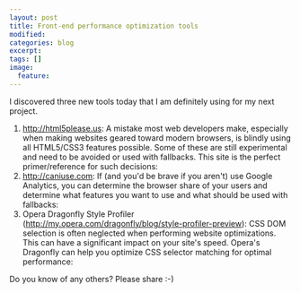 ```yaml
---
layout: post
title: Front-end performance optimization tools
modified:
categories: blog
excerpt:
tags: []
image:
  feature:
---
```

I discovered three new tools today that I am definitely using for my next project. 

1. http://html5please.us: A mistake most web developers make, especially when making websites geared toward modern browsers, is blindly using all HTML5/CSS3 features possible. Some of these are still experimental and need to be avoided or used with fallbacks. This site is the perfect primer/reference for such decisions:
1. http://caniuse.com: If (and you'd be brave if you aren't) use Google Analytics, you can determine the browser share of your users and determine what features you want to use and what should be used with fallbacks:
1. Opera Dragonfly Style Profiler (http://my.opera.com/dragonfly/blog/style-profiler-preview): CSS DOM selection is often neglected when performing website optimizations. This can have a significant impact on your site's speed. Opera's Dragonfly can help you optimize CSS selector matching for optimal performance:

Do you know of any others? Please share :-)
